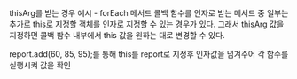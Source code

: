 thisArg를 받는 경우 예시 - forEach 메서드
콜백 함수를 인자로 받는 메서드 중 일부는 추가로 this로 지정할 객체를
인자로 지정할 수 있는 경우가 있다.
그래서 thisArg 값을 지정하면 콜백 함수 내부에서 this 값을
원하는 대로 변경할 수 있다.

report.add(60, 85, 95);를 통해 this를 report로 지정후 인자값을 넘겨주어
각 함수를 실행시켜 값을 확인
